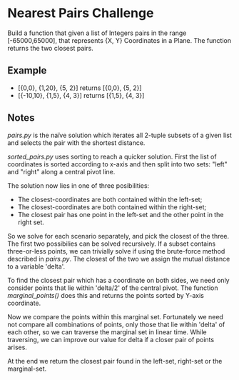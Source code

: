 Nearest Pairs Challenge
=======================

Build a function that given a list of Integers pairs in the
range [-65000,65000], that represents {X, Y} Coordinates in 
a Plane. The function returns the two closest pairs.

Example
-------

- [{0,0}, {1,20}, {5, 2}] returns [{0,0}, {5, 2}]
- [{-10,10}, {1,5}, {4, 3}] returns [{1,5}, {4, 3}]

Notes
-----

*pairs.py* is the naïve solution which iterates all 2-tuple subsets
of a given list and selects the pair with the shortest distance.

*sorted_pairs.py* uses sorting to reach a quicker solution. First the
list of coordinates is sorted according to x-axis and then split into
two sets: "left" and "right" along a central pivot line.

The solution now lies in one of three posibilities:

- The closest-coordinates are both contained within the left-set;
- The closest-coordinates are both contained within the right-set;
- The closest pair has one point in the left-set and the other point in 
  the right set.

So we solve for each scenario separately, and pick the closest of the 
three. The first two possibilies can be solved recursively. If a subset 
contains three-or-less points, we can trivially solve if using the 
brute-force method described in *pairs.py*. The closest of the two
we assign the mutual distance to a variable 'delta'.

To find the closest pair which has a coordinate on both sides, we need 
only consider points that lie within 'delta/2' of the central pivot.
The function *marginal_points()* does this and returns the points
sorted by Y-axis coordinate.

Now we compare the points within this marginal set. Fortunately we need
not compare all combinations of points, only those that lie within
'delta' of each other, so we can traverse the marginal set in linear
time. While traversing, we can improve our value for delta if a closer
pair of points arises.

At the end we return the closest pair found in the left-set, 
right-set or the marginal-set.

